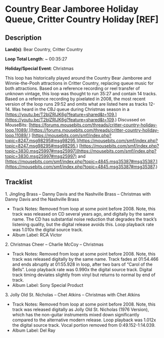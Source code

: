 # Country Bear Jamboree Holiday Queue, Critter Country Holiday [REF]

## Description

**Land(s)**: Bear Country, Critter Country

**Loop Total Length**: ~ 00:35:27

**Holiday/Special Event**: Christmas

This loop has historically played around the Country Bear Jamboree and Winnie-the-Pooh attractions in Critter Country, replacing queue music for both attractions.
Based on a reference recording or reel transfer of unknown vintage, this loop was thought to run 35:27 and contain 14 tracks. Based on a reference recording by pixelated in 2008, the most recent version of the loop runs 29:52 and omits what are listed here as tracks 12-14. Was heard in the CBJ queue during Christmas season in a [https://youtu.be/T2blZRlJK6g?feature=shared&t=109.](https://youtu.be/T2blZRlJK6g?feature=shared&t=109.) Discussed on MouseBits: [https://forums.mousebits.com/threads/critter-country-holiday-loop.11089/,](https://forums.mousebits.com/threads/critter-country-holiday-loop.11089/,) [https://mousebits.com/smf/index.php?topic=8247.msg98295#msg98295,](https://mousebits.com/smf/index.php?topic=8247.msg98295#msg98295,) [https://mousebits.com/smf/index.php?topic=3830.msg25997#msg25997](https://mousebits.com/smf/index.php?topic=3830.msg25997#msg25997) and [https://mousebits.com/smf/index.php?topic=4845.msg35387#msg35387.](https://mousebits.com/smf/index.php?topic=4845.msg35387#msg35387.)

## Tracklist

1\. Jingling Brass – Danny Davis and the Nashville Brass – Christmas with Danny Davis and the Nashville Brass

- Track Notes: Removed from loop at some point before 2008. Note, this track was released on CD several years ago, and digitally by the same name. The CD has substantial noise reduction that degrades the track’s listening quality, but the digital release avoids this. Loop playback rate was 1.010x the digital source track.
- Album Label: RCA Victor

2\. Christmas Cheer – Charlie McCoy – Christmas

- Track Notes: Removed from loop at some point before 2008. Note, this track was released digitally by the same name. Track fades at 01:54.466 and ends abruptly at 01:55.928 in loop, after two bars of “Carol of the Bells”. Loop playback rate was 0.990x the digital source track. Digital track timing deviates slightly from vinyl but returns to normal by end of track.
- Album Label: Sony Special Product

3\. Jolly Old St. Nicholas – Chet Atkins – Christmas with Chet Atkins

- Track Notes: Removed from loop at some point before 2008. Note, this track was released digitally as Jolly Old St. Nicholas (1976 Version), which has the non-guitar instruments mixed down significantly compared to the alternative modern release. Loop playback was 1.012x the digital source track. Vocal portion removed from 0:49.152-1:14.039.
- Album Label: Del Ray
